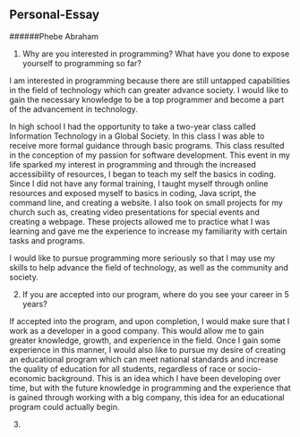 ## Personal-Essay
######Phebe Abraham

1. Why are you interested in programming? What have you done to expose yourself to programming so far?
>
I am interested in programming because there are still untapped capabilities in the field of technology which can greater advance society. I would like to gain the necessary knowledge to be a top programmer and become a part of the advancement in technology.
>
In high school I had the opportunity to take a two-year class called Information Technology in a Global Society. In this class I was able to receive more formal guidance through basic programs. This class resulted in the conception of my passion for software development. This event in my life sparked my interest in programming and through the increased accessibility of resources, I began to teach my self the basics in coding. Since I did not have any formal training, I taught myself through online resources and exposed myself to basics in coding, Java script, the command line, and creating a website. I also took on small projects for my church such as, creating video presentations for special events and creating a webpage. These projects allowed me to practice what I was learning and gave me the experience to increase my familiarity with certain tasks and programs.
>
I would like to pursue programming more seriously so that I may use my skills to help advance the field of technology, as well as the community and society.

2. If you are accepted into our program, where do you see your career in 5 years?
>
If accepted into the program, and upon completion, I would make sure that I work as a developer in a good company. This would allow me to gain greater knowledge, growth, and experience in the field. Once I gain some experience in this manner, I would also like to pursue my desire of creating an educational program which can meet national standards and increase the quality of education for all students, regardless of race or socio-economic background. This is an idea which I have been developing over time, but with the future knowledge in programming and the experience that is gained through working with a big company, this idea for an educational program could actually begin. 

3. 

